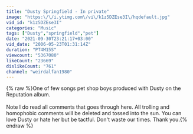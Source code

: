 ```yaml
---
title: "Dusty Springfield - In private"
image: "https:\/\/i.ytimg.com\/vi\/k1z5DZEse3I\/hqdefault.jpg"
vid_id: "k1z5DZEse3I"
categories: "Music"
tags: ["Dusty","springfield","pet"]
date: "2021-09-30T23:21:17+03:00"
vid_date: "2006-05-23T01:31:14Z"
duration: "PT4M15S"
viewcount: "5367080"
likeCount: "23669"
dislikeCount: "761"
channel: "weirdalfan1980"
---
```

{% raw %}One of few songs pet shop boys produced with Dusty on the Reputation album.<br /><br />Note I do read all comments that goes through here.  All trolling and homophobic comments will be deleted and tossed into the sun.  You can love Dusty or hate her but be tactful.  Don't waste our times.  Thank you.{% endraw %}
